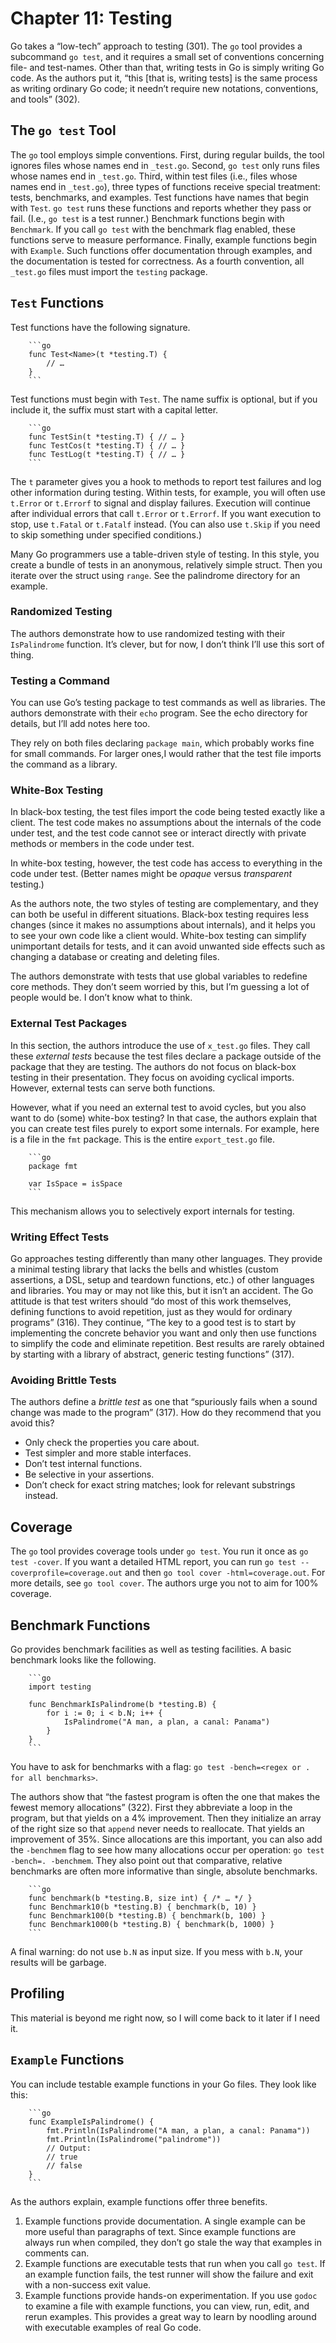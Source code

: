 # Chapter 11: Testing

Go takes a “low-tech” approach to testing (301). The `go` tool provides a subcommand `go test`, and it requires a small set of conventions concerning file- and test-names. Other than that, writing tests in Go is simply writing Go code. As the authors put it, “this [that is, writing tests] is the same process as writing ordinary Go code; it needn’t require new notations, conventions, and tools” (302).

## The `go test` Tool

The `go` tool employs simple conventions. First, during regular builds, the tool ignores files whose names end in `_test.go`. Second, `go test` only runs files whose names end in `_test.go`. Third, within test files (i.e., files whose names end in `_test.go`), three types of functions receive special treatment: tests, benchmarks, and examples. Test functions have names that begin with `Test`. `go test` runs these functions and reports whether they pass or fail. (I.e., `go test` is a test runner.) Benchmark functions begin with `Benchmark`. If you call `go test` with the benchmark flag enabled, these functions serve to measure performance. Finally, example functions begin with `Example`. Such functions offer documentation through examples, and the documentation is tested for correctness. As a fourth convention, all `_test.go` files must import the `testing` package.

## `Test` Functions

Test functions have the following signature.

        ```go
        func Test<Name>(t *testing.T) {
            // …
        }
        ```

Test functions must begin with `Test`. The name suffix is optional, but if you include it, the suffix must start with a capital letter.

        ```go
        func TestSin(t *testing.T) { // … }
        func TestCos(t *testing.T) { // … }
        func TestLog(t *testing.T) { // … }
        ```

The `t` parameter gives you a hook to methods to report test failures and log other information during testing. Within tests, for example, you will often use `t.Error` or `t.Errorf` to signal and display failures. Execution will continue after individual errors that call `t.Error` or `t.Errorf`. If you want execution to stop, use `t.Fatal` or `t.Fatalf` instead. (You can also use `t.Skip` if you need to skip something under specified conditions.)

Many Go programmers use a table-driven style of testing. In this style, you create a bundle of tests in an anonymous, relatively simple struct. Then you iterate over the struct using `range`. See the palindrome directory for an example.

### Randomized Testing

The authors demonstrate how to use randomized testing with their `IsPalindrome` function. It’s clever, but for now, I don’t think I’ll use this sort of thing.

### Testing a Command

You can use Go’s testing package to test commands as well as libraries. The authors demonstrate with their `echo` program. See the echo directory for details, but I’ll add notes here too.

They rely on both files declaring `package main`, which probably works fine for small commands. For larger ones,I would rather that the test file imports the command as a library.

### White-Box Testing

In black-box testing, the test files import the code being tested exactly like a client. The test code makes no assumptions about the internals of the code under test, and the test code cannot see or interact directly with private methods or members in the code under test.

In white-box testing, however, the test code has access to everything in the code under test. (Better names might be *opaque* versus *transparent* testing.)

As the authors note, the two styles of testing are complementary, and they can both be useful in different situations. Black-box testing requires less changes (since it makes no assumptions about internals), and it helps you to see your own code like a client would. White-box testing can simplify unimportant details for tests, and it can avoid unwanted side effects such as changing a database or creating and deleting files.

The authors demonstrate with tests that use global variables to redefine core methods. They don’t seem worried by this, but I’m guessing a lot of people would be. I don’t know what to think.

### External Test Packages

In this section, the authors introduce the use of `x_test.go` files. They call these *external tests* because the test files declare a package outside of the package that they are testing. The authors do not focus on black-box testing in their presentation. They focus on avoiding cyclical imports. However, external tests can serve both functions.

However, what if you need an external test to avoid cycles, but you also want to do (some) white-box testing? In that case, the authors explain that you can create test files purely to export some internals. For example, here is a file in the `fmt` package. This is the entire `export_test.go` file.

        ```go
        package fmt

        var IsSpace = isSpace
        ```

This mechanism allows you to selectively export internals for testing.

### Writing Effect Tests

Go approaches testing differently than many other languages. They provide a minimal testing library that lacks the bells and whistles (custom assertions, a DSL, setup and teardown functions, etc.) of other languages and libraries. You may or may not like this, but it isn’t an accident. The Go attitude is that test writers should “do most of this work themselves, defining functions to avoid repetition, just as they would for ordinary programs” (316). They continue, “The key to a good test is to start by implementing the concrete behavior you want and only then use functions to simplify the code and eliminate repetition. Best results are rarely obtained by starting with a library of abstract, generic testing functions” (317).

### Avoiding Brittle Tests

The authors define a *brittle test* as one that “spuriously fails when a sound change was made to the program” (317). How do they recommend that you avoid this?

+ Only check the properties you care about.
+ Test simpler and more stable interfaces.
+ Don’t test internal functions.
+ Be selective in your assertions.
+ Don’t check for exact string matches; look for relevant substrings instead.

## Coverage

The `go` tool provides coverage tools under `go test`. You run it once as `go test -cover`. If you want a detailed HTML report, you can run `go test --coverprofile=coverage.out` and then `go tool cover -html=coverage.out`. For more details, see `go tool cover`. The authors urge you not to aim for 100% coverage.

## Benchmark Functions

Go provides benchmark facilities as well as testing facilities. A basic benchmark looks like the following.

        ```go
        import testing

        func BenchmarkIsPalindrome(b *testing.B) {
            for i := 0; i < b.N; i++ {
                IsPalindrome("A man, a plan, a canal: Panama")
            }
        }
        ```

You have to ask for benchmarks with a flag: `go test -bench=<regex or . for all benchmarks>`.

The authors show that “the fastest program is often the one that makes the fewest memory allocations” (322). First they abbreviate a loop in the program, but that yields on a 4% improvement. Then they initialize an array of the right size so that `append` never needs to reallocate. That yields an improvement of 35%. Since allocations are this important, you can also add the `-benchmem` flag to see how many allocations occur per operation: `go test -bench=. -benchmem`. They also point out that comparative, relative benchmarks are often more informative than single, absolute benchmarks.

        ```go
        func benchmark(b *testing.B, size int) { /* … */ }
        func Benchmark10(b *testing.B) { benchmark(b, 10) }
        func Benchmark100(b *testing.B) { benchmark(b, 100) }
        func Benchmark1000(b *testing.B) { benchmark(b, 1000) }
        ```

A final warning: do not use `b.N` as input size. If you mess with `b.N`, your results will be garbage.

## Profiling

This material is beyond me right now, so I will come back to it later if I need it.

## `Example` Functions

You can include testable example functions in your Go files. They look like this:

        ```go
        func ExampleIsPalindrome() {
            fmt.Println(IsPalindrome("A man, a plan, a canal: Panama"))
            fmt.Println(IsPalindrome("palindrome"))
            // Output:
            // true
            // false
        }
        ```

As the authors explain, example functions offer three benefits.

1. Example functions provide documentation. A single example can be more useful than paragraphs of text. Since example functions are always run when compiled, they don’t go stale the way that examples in comments can.
1. Example functions are executable tests that run when you call `go test`. If an example function fails, the test runner will show the failure and exit with a non-success exit value.
1. Example functions provide hands-on experimentation. If you use `godoc` to examine a file with example functions, you can view, run, edit, and rerun examples. This provides a great way to learn by noodling around with executable examples of real Go code.
